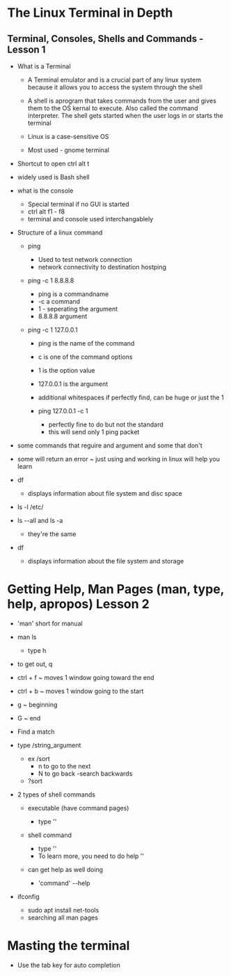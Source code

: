 # The Linux Terminal in Depth

## Terminal, Consoles, Shells and Commands - Lesson 1

- What is a Terminal
    - A Terminal emulator and is a crucial part of any linux system because it allows you to access the system through the shell
    - A shell is aprogram that takes commands from the user and gives them to the OS kernal to execute. Also called the command interpreter. The shell gets started when the user logs in or starts the terminal
    - Linux is a case-sensitive OS

    - Most used - gnome terminal

- Shortcut to open ctrl alt t
- widely used is Bash shell

- what is the console
    - Special terminal if no GUI is started
    - ctrl alt f1 - f8
    - terminal and console used interchangablely 

- Structure of a linux command
    - ping 
        - Used to test network connection
        - network connectivity to destination hostping

    - ping -c 1 8.8.8.8
        - ping is a commandname
        - -c a command
        - 1 - seperating the argument
        - 8.8.8.8 argument

    - ping -c 1 127.0.0.1
        - ping is the name of the command
        - c is one of the command options
        - 1 is the option value
        - 127.0.0.1 is the argument
        - additional whitespaces if perfectly find, can be huge or just the 1

        - ping 127.0.0.1 -c 1 
            - perfectly fine to do but not the standard
            - this will send only 1 ping packet


- some commands that reguire and argument and some that don't
- some will return an error ~ just using and working in linux will help you learn

- df
    - displays information about file system and disc space

- ls -l /etc/

- ls --all and ls -a
    - they're the same
- df
    - displays information about the file system and storage

# Getting Help, Man Pages (man, type, help, apropos) Lesson 2
- 'man' short for manual

- man ls
    - type h
- to get out, q

- ctrl + f ~ moves 1 window going toward the end
- ctrl + b ~ moves 1 window going to the start

- g ~ beginning
- G ~ end

- Find a match
- type /string_argument
    - ex /sort
        - n to go to the next
        - N to go back
    -search backwards
    - ?sort

- 2 types of shell commands
    - executable (have command pages)
        - type ''
    - shell command 
        - type ''
        - To learn more, you need to do help ''

    - can get help as well doing
        - 'command' --help

- ifconfig
    - sudo apt install net-tools
    - searching all man pages


# Masting the terminal

- Use the tab key for auto completion